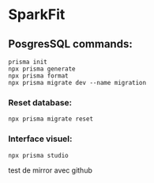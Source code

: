 # SparkFit

## PosgresSQL commands:

```
prisma init
npx prisma generate
npx prisma format
npx prisma migrate dev --name migration
```

### Reset database:

```
npx prisma migrate reset
```

### Interface visuel:

```
npx prisma studio
```


test de mirror avec github